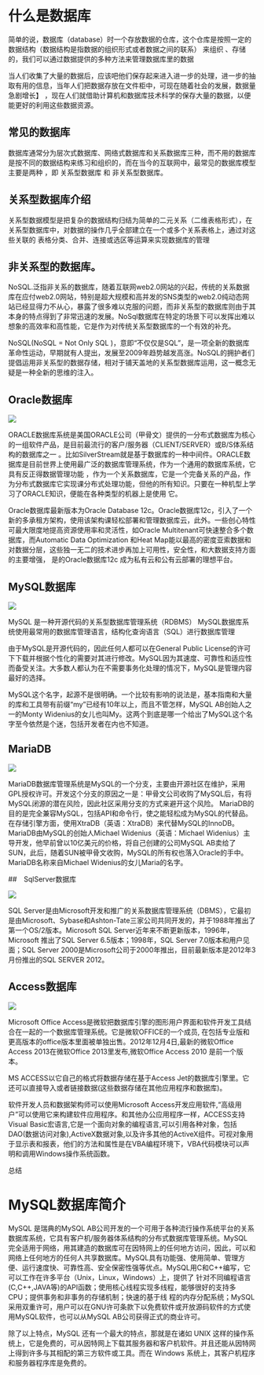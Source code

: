# 什么是数据库

  简单的说，数据库（database）时一个存放数据的仓库，这个仓库是按照一定的数据结构（数据结构是指数据的组织形式或者数据之间的联系） 来组织
、存储的，我们可以通过数据提供的多种方法来管理数据库里的数据


当人们收集了大量的数据后，应该吧他们保存起来进入进一步的处理，进一步的抽取有用的信息，当年人们把数据存放在文件柜中，可现在随着社会的发展，数据量急剧增长】
，现在人们就借助计算机和数据库技术科学的保存大量的数据，以便能更好的利用这些数据资源。

## 常见的数据库

数据库通常分为层次式数据库、网络式数据库和关系数据库三种，而不用的数据库是按不同的数据结构来练习和组织的，而在当今的互联网中，最常见的数据库模型主要是两种
，即  关系型数据库   和   非关系型数据库。

## 关系型数据库介绍

关系型数据模型是把复杂的数据结构归结为简单的二元关系（二维表格形式），在关系型数据库中，对数据的操作几乎全部建立在一个或多个关系表格上，通过对这些关联的
表格分类、合并、连接或选区等运算来实现数据库的管理

## 非关系型的数据库。

NoSQL.泛指非关系的数据库，随着互联网web2.0网站的兴起，传统的关系数据库在应付web2.0网站，特别是超大规模和高并发的SNS类型的web2.0纯动态网站已经显得力不从心，暴露了很多难以克服的问题，而非关系型的数据库则由于其本身的特点得到了非常迅速的发展。NoSql数据库在特定的场景下可以发挥出难以想象的高效率和高性能，它是作为对传统关系型数据库的一个有效的补充。

NoSQL(NoSQL = Not Only SQL )，意即“不仅仅是SQL”，是一项全新的数据库革命性运动，早期就有人提出，发展至2009年趋势越发高涨。NoSQL的拥护者们提倡运用非关系型的数据存储，相对于铺天盖地的关系型数据库运用，这一概念无疑是一种全新的思维的注入。


## Oracle数据库

![](https://nts.newbieol.com/static/k25/03_%E5%BC%95%E6%93%8E%E9%AB%98%E7%BA%A7%E8%BF%9B%E9%98%B6/%E5%8D%8F%E5%90%8C%E5%BC%80%E5%8F%91%E4%B8%8E%E6%95%B0%E6%8D%AE%E5%BA%93%E5%9F%BA%E7%A1%80/%E6%95%B0%E6%8D%AE%E5%BA%93/%E6%95%B0%E6%8D%AE%E5%BA%931%E6%95%B0%E6%8D%AE%E5%BA%93%E7%AE%80%E4%BB%8B/images/20170116123725.jpg)

ORACLE数据库系统是美国ORACLE公司（甲骨文）提供的一分布式数据库为核心的一组软件产品，是目前最流行的客户/服务器（CLIENT/SERVER）或B/S体系结构的数据库之一
。比如SilverStream就是基于数据库的一种中间件。ORACLE数据库是目前世界上使用最广泛的数据库管理系统，作为一个通用的数据库系统，它具有反正得数据管理功能
，作为一个关系数据库，它是一个完备关系的产品，作为分布式数据库它实现课分布式处理功能，但他的所有知识。只要在一种机型上学习了ORACLE知识，便能在各种类型的机器上是使用 它。

Oracle数据库最新版本为Oracle Database 12c。Oracle数据库12c，引入了一个新的多承租方架构，使用该架构课轻松部署和管理数据库云，此外。一些创心特性可最大限度地提高资源使用率和灵活性，如Oracle Multitenant可快速整合多个数据库，而Automatic Data Optimization 和Heat Map能以最高的密度亚索数据和对数据分层，这些独一无二的技术进步再加上可用性，安全性，和大数据支持方面的主要增强，
是的Oracle数据库12c 成为私有云和公有云部署的理想平台。

## MySQL数据库

![](https://nts.newbieol.com/static/k25/03_%E5%BC%95%E6%93%8E%E9%AB%98%E7%BA%A7%E8%BF%9B%E9%98%B6/%E5%8D%8F%E5%90%8C%E5%BC%80%E5%8F%91%E4%B8%8E%E6%95%B0%E6%8D%AE%E5%BA%93%E5%9F%BA%E7%A1%80/%E6%95%B0%E6%8D%AE%E5%BA%93/%E6%95%B0%E6%8D%AE%E5%BA%931%E6%95%B0%E6%8D%AE%E5%BA%93%E7%AE%80%E4%BB%8B/images/20170116103339.jpg)

MySQL 是一种开源代码的关系型数据库管理系统（RDBMS） MySQL数据库系统使用最常用的数据库管理语言，结构化查询语言（SQL）进行数据库管理

由于MySQL是开源代码的，因此任何人都可以在General Public License的许可下下载并根据个性化的需要对其进行修改。MySQL因为其速度、可靠性和适应性而备受关注。大多数人都认为在不需要事务化处理的情况下，MySQL是管理内容最好的选择。

MySQL这个名字，起源不是很明确。一个比较有影响的说法是，基本指南和大量的库和工具带有前缀“my”已经有10年以上，而且不管怎样，MySQL AB创始人之一的Monty Widenius的女儿也叫My。这两个到底是哪一个给出了MySQL这个名字至今依然是个迷，包括开发者在内也不知道。


## MariaDB

![](https://nts.newbieol.com/static/k25/03_%E5%BC%95%E6%93%8E%E9%AB%98%E7%BA%A7%E8%BF%9B%E9%98%B6/%E5%8D%8F%E5%90%8C%E5%BC%80%E5%8F%91%E4%B8%8E%E6%95%B0%E6%8D%AE%E5%BA%93%E5%9F%BA%E7%A1%80/%E6%95%B0%E6%8D%AE%E5%BA%93/%E6%95%B0%E6%8D%AE%E5%BA%931%E6%95%B0%E6%8D%AE%E5%BA%93%E7%AE%80%E4%BB%8B/images/20170116103757.jpg)

MariaDB数据库管理系统是MySQL的一个分支，主要由开源社区在维护，采用GPL授权许可。开发这个分支的原因之一是：甲骨文公司收购了MySQL后，有将MySQL闭源的潜在风险，因此社区采用分支的方式来避开这个风险。 MariaDB的目的是完全兼容MySQL，包括API和命令行，使之能轻松成为MySQL的代替品。在存储引擎方面，使用XtraDB（英语：XtraDB）来代替MySQL的InnoDB。 MariaDB由MySQL的创始人Michael Widenius（英语：Michael Widenius）主导开发，他早前曾以10亿美元的价格，将自己创建的公司MySQL AB卖给了SUN，此后，随着SUN被甲骨文收购，MySQL的所有权也落入Oracle的手中。MariaDB名称来自Michael Widenius的女儿Maria的名字。

##　SqlServer数据库

![](https://nts.newbieol.com/static/k25/03_%E5%BC%95%E6%93%8E%E9%AB%98%E7%BA%A7%E8%BF%9B%E9%98%B6/%E5%8D%8F%E5%90%8C%E5%BC%80%E5%8F%91%E4%B8%8E%E6%95%B0%E6%8D%AE%E5%BA%93%E5%9F%BA%E7%A1%80/%E6%95%B0%E6%8D%AE%E5%BA%93/%E6%95%B0%E6%8D%AE%E5%BA%931%E6%95%B0%E6%8D%AE%E5%BA%93%E7%AE%80%E4%BB%8B/images/20170116104019.jpg)

SQL Server是由Microsoft开发和推广的关系数据库管理系统（DBMS），它最初是由Microsoft、Sybase和Ashton-Tate三家公司共同开发的，并于1988年推出了第一个OS/2版本。Microsoft SQL Server近年来不断更新版本，1996年，Microsoft 推出了SQL Server 6.5版本；1998年，SQL Server 7.0版本和用户见面；SQL Server 2000是Microsoft公司于2000年推出，目前最新版本是2012年3月份推出的SQL SERVER 2012。

## Access数据库

![](https://nts.newbieol.com/static/k25/03_%E5%BC%95%E6%93%8E%E9%AB%98%E7%BA%A7%E8%BF%9B%E9%98%B6/%E5%8D%8F%E5%90%8C%E5%BC%80%E5%8F%91%E4%B8%8E%E6%95%B0%E6%8D%AE%E5%BA%93%E5%9F%BA%E7%A1%80/%E6%95%B0%E6%8D%AE%E5%BA%93/%E6%95%B0%E6%8D%AE%E5%BA%931%E6%95%B0%E6%8D%AE%E5%BA%93%E7%AE%80%E4%BB%8B/images/20170116104131.jpg)

Microsoft Office Access是微软把数据库引擎的图形用户界面和软件开发工具结合在一起的一个数据库管理系统。它是微软OFFICE的一个成员, 在包括专业版和更高版本的office版本里面被单独出售。2012年12月4日,最新的微软Office Access 2013在微软Office 2013里发布,微软Office Access 2010 是前一个版本。

MS ACCESS以它自己的格式将数据存储在基于Access Jet的数据库引擎里。它还可以直接导入或者链接数据(这些数据存储在其他应用程序和数据库)。

软件开发人员和数据架构师可以使用Microsoft Access开发应用软件,“高级用户”可以使用它来构建软件应用程序。和其他办公应用程序一样，ACCESS支持Visual Basic宏语言,它是一个面向对象的编程语言,可以引用各种对象，包括DAO(数据访问对象),ActiveX数据对象,以及许多其他的ActiveX组件。可视对象用于显示表和报表，他们的方法和属性是在VBA编程环境下，VBA代码模块可以声明和调用Windows操作系统函数。

总结






# MySQL数据库简介

MySQL 是瑞典的MySQL AB公司开发的一个可用于各种流行操作系统平台的关系数据库系统，它具有客户机/服务器体系结构的分布式数据库管理系统。MySQL 完全适用于网络，用其建造的数据库可在因特网上的任何地方访问，因此，可以和网络上任何地方的任何人共享数据库。MySQL具有功能强、使用简单、管理方 便、运行速度快、可靠性高、安全保密性强等优点。MySQL用C和C++编写，它可以工作在许多平台（Unix，Linux，Windows）上，提供了 针对不同编程语言(C,C++,JAVA等)的API函数；使用核心线程实现多线程，能够很好的支持多CPU；提供事务和非事务的存储机制；快速的基于线 程的内存分配系统；MySQL采用双重许可，用户可以在GNU许可条款下以免费软件或开放源码软件的方式使用MySQL软件，也可以从MySQL AB公司获得正式的商业许可。

除了以上特点，MySQL 还有一个最大的特点，那就是在诸如 UNIX 这样的操作系统上，它是免费的，可从因特网上下载其服务器和客户机软件。并且还能从因特网上得到许多与其相配的第三方软件或工具。而在 Windows 系统上，其客户机程序和服务器程序库是免费的。




































